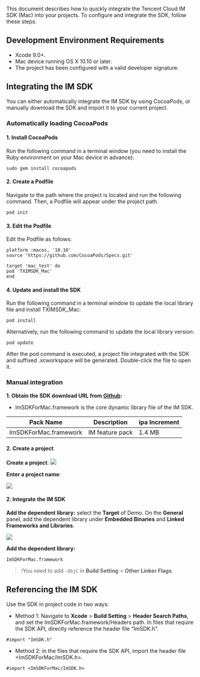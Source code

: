 This document describes how to quickly integrate the Tencent Cloud IM SDK (Mac) into your projects. To configure and integrate the SDK, follow these steps.

## Development Environment Requirements
- Xcode 9.0+.
- Mac device running OS X 10.10 or later.
- The project has been configured with a valid developer signature.

## Integrating the IM SDK
You can either automatically integrate the IM SDK by using CocoaPods, or manually download the SDK and import it to your current project.

### Automatically loading CocoaPods
#### 1. Install CocoaPods
Run the following command in a terminal window (you need to install the Ruby environment on your Mac device in advance):
```
sudo gem install cocoapods
```

#### 2. Create a Podfile
Navigate to the path where the project is located and run the following command. Then, a Podfile will appear under the project path.
```
pod init
```

#### 3. Edit the Podfile
Edit the Podfile as follows:

```
platform :macos, '10.10'
source 'https://github.com/CocoaPods/Specs.git'

target 'mac_test' do
pod 'TXIMSDK_Mac'
end
```

#### 4. Update and install the SDK
Run the following command in a terminal window to update the local library file and install TXIMSDK_Mac:
```
pod install
```
Alternatively, run the following command to update the local library version:
```
pod update
```

After the pod command is executed, a project file integrated with the SDK and suffixed .xcworkspace will be generated. Double-click the file to open it.

### Manual integration
<b>1. Obtain the SDK download URL from [Github](https://github.com/tencentyun/TIMSDK):</b>


- ImSDKForMac.framework is the core dynamic library file of the IM SDK.

| Pack Name             | Description     | ipa Increment |
| --------------------- | --------------- | ------------- |
| ImSDKForMac.framework | IM feature pack | 1.4 MB        |

#### 2. Create a project
**Create a project**:
![](https://main.qcloudimg.com/raw/7dd7a0f99893f52c63fd3144794a12cd.png)

**Enter a project name**:

![](https://main.qcloudimg.com/raw/39f16307b69c8f0d766349e5ed201ef4.png)

#### 2. Integrate the IM SDK

**Add the dependent library:** select the **Target** of Demo. On the **General** panel, add the dependent library under **Embedded Binaries** and **Linked Frameworks and Libraries**.

![](https://main.qcloudimg.com/raw/440dd55e50d2fe52e1d83ed0aa4284be.png)

**Add the dependent library:**
```
ImSDKForMac.framework
```
>!You need to add `-ObjC` in **Build Setting** > **Other Linker Flags**.

## Referencing the IM SDK
Use the SDK in project code in two ways:
- Method 1: Navigate to **Xcode** > **Build Setting** > **Header Search Paths**, and set the ImSDKForMac.framework/Headers path. In files that require the SDK API, directly reference the header file "ImSDK.h".
```
#import "ImSDK.h"
```

- Method 2: in the files that require the SDK API, import the header file <ImSDKForMac/ImSDK.h>.
```
#import <ImSDKForMac/ImSDK.h>
```
